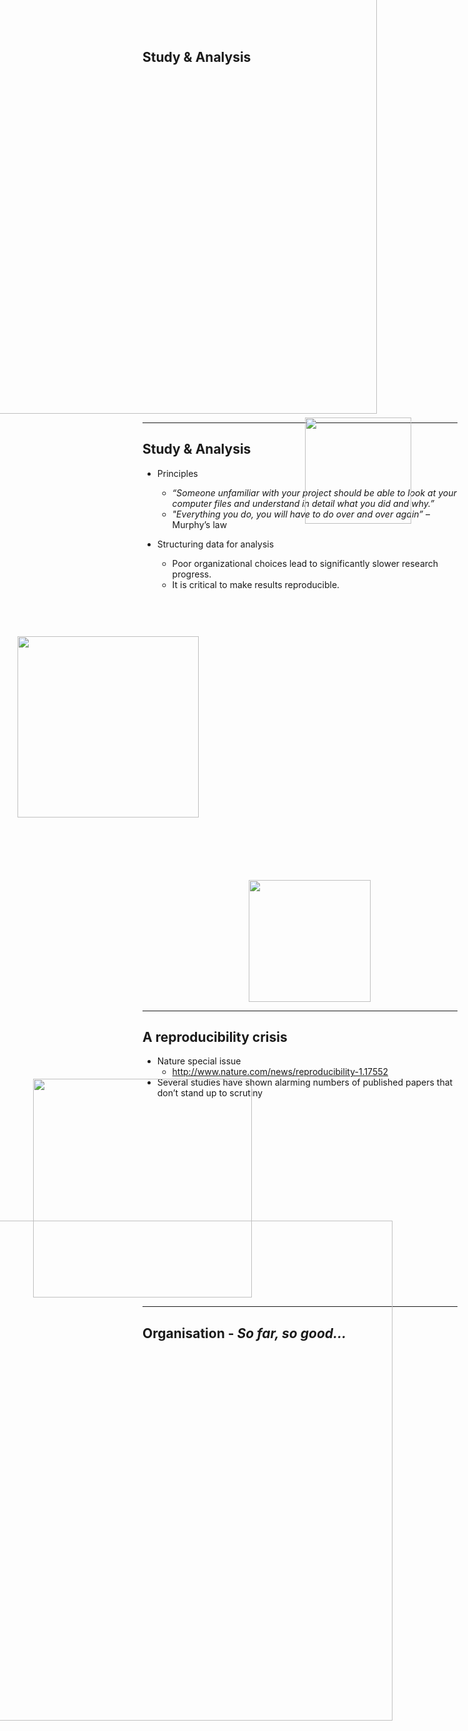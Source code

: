 ## Study & Analysis
<div class="midcenter" style="margin-left: -375px; margin-top: -210px;">
<img src="images/org/dlc-analysis.png" width="750px" />
</div>

---

## Study & Analysis
- Principles
    - _“Someone unfamiliar with your project should be able to look at your computer files and understand in detail what you did and why.”_
    - _"Everything you do, you will have to do over and over again”_ 
    – Murphy’s law


- Structuring data for analysis
    - Poor organizational choices lead to significantly slower research progress.
    - It is critical to make results reproducible.

<div class="midcenter" style="margin-left: 260px; margin-top: -290px;">
<img src="images/org/sisyphus.png" width="170px" />
</div>
<div class="midcenter" style="margin-left: -200px; margin-top: 180px;">
<img src="images/org/retracted.png" width="290px" />
</div>
<div class="midcenter" style="margin-left: 170px; margin-top: 100px;">
<img src="images/org/miracle.png" width="195px" />
</div>

---

## A reproducibility crisis
- Nature special issue
    - http://www.nature.com/news/reproducibility-1.17552 
- Several studies have shown alarming numbers of published papers that don’t stand up to scrutiny
<div class="midcenter" style="margin-left: -175px; margin-top: -45px;">
<img src="images/org/reproducibility.png" width="350px" />
</div>

---

## Organisation - _So far, so good…_
<div class="midcenter" style="margin-left: -400px; margin-top: -210px;">
<img src="images/org/org1.png" width="800px" />
</div>
